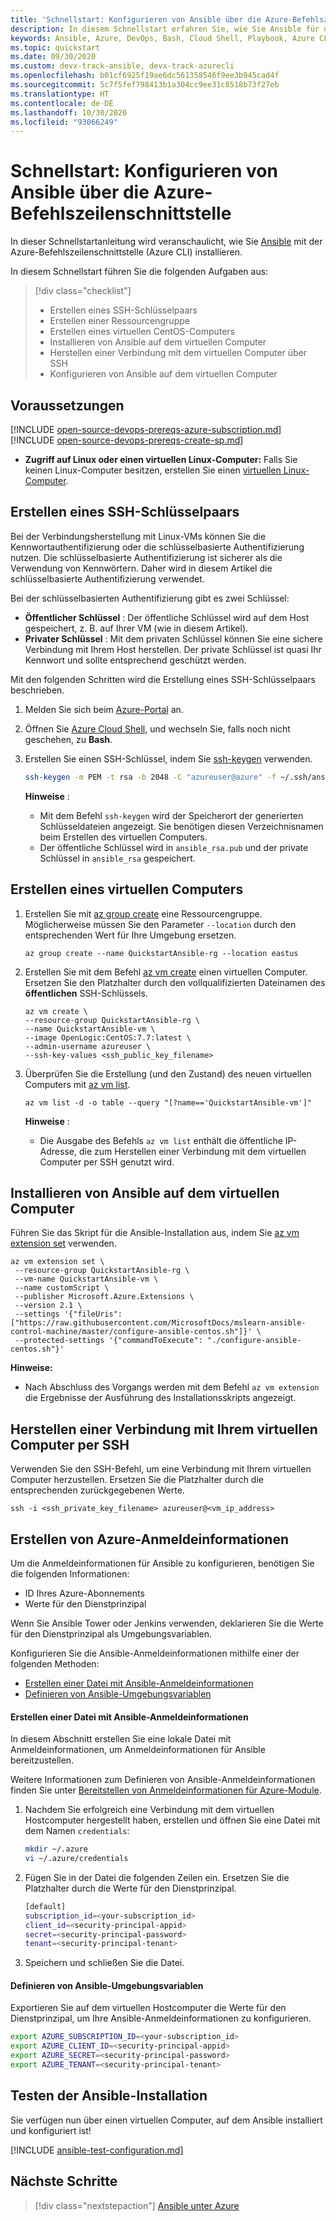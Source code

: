 ```yaml
---
title: 'Schnellstart: Konfigurieren von Ansible über die Azure-Befehlszeilenschnittstelle'
description: In diesem Schnellstart erfahren Sie, wie Sie Ansible für die Verwaltung von Azure-Ressourcen unter Ubuntu, CentOS und SLES installieren und konfigurieren.
keywords: Ansible, Azure, DevOps, Bash, Cloud Shell, Playbook, Azure CLI
ms.topic: quickstart
ms.date: 09/30/2020
ms.custom: devx-track-ansible, devx-track-azurecli
ms.openlocfilehash: b01cf6925f19ae6dc561358546f9ee3b945cad4f
ms.sourcegitcommit: 5c7f5fef798413b1a304cc9ee31c8518b73f27eb
ms.translationtype: HT
ms.contentlocale: de-DE
ms.lasthandoff: 10/30/2020
ms.locfileid: "93066249"
---
```

# <a name="quickstart-configure-ansible-using-azure-cli"></a>Schnellstart: Konfigurieren von Ansible über die Azure-Befehlszeilenschnittstelle

In dieser Schnellstartanleitung wird veranschaulicht, wie Sie [Ansible](https://docs.ansible.com/) mit der Azure-Befehlszeilenschnittstelle (Azure CLI) installieren.

In diesem Schnellstart führen Sie die folgenden Aufgaben aus:

> [!div class="checklist"]
> * Erstellen eines SSH-Schlüsselpaars
> * Erstellen einer Ressourcengruppe
> * Erstellen eines virtuellen CentOS-Computers 
> * Installieren von Ansible auf dem virtuellen Computer
> * Herstellen einer Verbindung mit dem virtuellen Computer über SSH
> * Konfigurieren von Ansible auf dem virtuellen Computer

## <a name="prerequisites"></a>Voraussetzungen

[!INCLUDE [open-source-devops-prereqs-azure-subscription.md](../includes/open-source-devops-prereqs-azure-subscription.md)]
[!INCLUDE [open-source-devops-prereqs-create-sp.md](../includes/open-source-devops-prereqs-create-service-principal.md)]
- **Zugriff auf Linux oder einen virtuellen Linux-Computer:** Falls Sie keinen Linux-Computer besitzen, erstellen Sie einen [virtuellen Linux-Computer](/azure/virtual-network/quick-create-cli).

## <a name="create-an-ssh-key-pair"></a>Erstellen eines SSH-Schlüsselpaars

Bei der Verbindungsherstellung mit Linux-VMs können Sie die Kennwortauthentifizierung oder die schlüsselbasierte Authentifizierung nutzen. Die schlüsselbasierte Authentifizierung ist sicherer als die Verwendung von Kennwörtern. Daher wird in diesem Artikel die schlüsselbasierte Authentifizierung verwendet.

Bei der schlüsselbasierten Authentifizierung gibt es zwei Schlüssel:

- **Öffentlicher Schlüssel** : Der öffentliche Schlüssel wird auf dem Host gespeichert, z. B. auf Ihrer VM (wie in diesem Artikel).
- **Privater Schlüssel** : Mit dem privaten Schlüssel können Sie eine sichere Verbindung mit Ihrem Host herstellen. Der private Schlüssel ist quasi Ihr Kennwort und sollte entsprechend geschützt werden.
        
Mit den folgenden Schritten wird die Erstellung eines SSH-Schlüsselpaars beschrieben.

1. Melden Sie sich beim [Azure-Portal](https://portal.azure.com) an.

1. Öffnen Sie [Azure Cloud Shell](/azure/cloud-shell/overview), und wechseln Sie, falls noch nicht geschehen, zu **Bash**.

1. Erstellen Sie einen SSH-Schlüssel, indem Sie [ssh-keygen](https://www.ssh.com/ssh/keygen/) verwenden.

    ```bash
    ssh-keygen -m PEM -t rsa -b 2048 -C "azureuser@azure" -f ~/.ssh/ansible_rsa -N ""
    ```

    **Hinweise** :

    - Mit dem Befehl `ssh-keygen` wird der Speicherort der generierten Schlüsseldateien angezeigt. Sie benötigen diesen Verzeichnisnamen beim Erstellen des virtuellen Computers.
    - Der öffentliche Schlüssel wird in `ansible_rsa.pub` und der private Schlüssel in `ansible_rsa` gespeichert.

## <a name="create-a-virtual-machine"></a>Erstellen eines virtuellen Computers

1. Erstellen Sie mit [az group create](/cli/azure/group#az-group-create) eine Ressourcengruppe. Möglicherweise müssen Sie den Parameter `--location` durch den entsprechenden Wert für Ihre Umgebung ersetzen.

    ```azurecli
    az group create --name QuickstartAnsible-rg --location eastus
    ```

1. Erstellen Sie mit dem Befehl [az vm create](/cli/azure/vm#az-vm-create) einen virtuellen Computer. Ersetzen Sie den Platzhalter durch den vollqualifizierten Dateinamen des **öffentlichen** SSH-Schlüssels.

    ```azurecli
    az vm create \
    --resource-group QuickstartAnsible-rg \
    --name QuickstartAnsible-vm \
    --image OpenLogic:CentOS:7.7:latest \
    --admin-username azureuser \
    --ssh-key-values <ssh_public_key_filename>
    ```

1. Überprüfen Sie die Erstellung (und den Zustand) des neuen virtuellen Computers mit [az vm list](/cli/azure/vm#az-vm-list).

    ```azurecli
    az vm list -d -o table --query "[?name=='QuickstartAnsible-vm']"
    ```

    **Hinweise** :

    - Die Ausgabe des Befehls `az vm list` enthält die öffentliche IP-Adresse, die zum Herstellen einer Verbindung mit dem virtuellen Computer per SSH genutzt wird.

## <a name="install-ansible-on-the-virtual-machine"></a>Installieren von Ansible auf dem virtuellen Computer

Führen Sie das Skript für die Ansible-Installation aus, indem Sie [az vm extension set](/cli/azure/vm/extension?#az-vm-extension-set) verwenden.

```azurecli
az vm extension set \
 --resource-group QuickstartAnsible-rg \
 --vm-name QuickstartAnsible-vm \
 --name customScript \
 --publisher Microsoft.Azure.Extensions \
 --version 2.1 \
 --settings '{"fileUris":["https://raw.githubusercontent.com/MicrosoftDocs/mslearn-ansible-control-machine/master/configure-ansible-centos.sh"]}' \
 --protected-settings '{"commandToExecute": "./configure-ansible-centos.sh"}'
```

**Hinweise:**

- Nach Abschluss des Vorgangs werden mit dem Befehl `az vm extension` die Ergebnisse der Ausführung des Installationsskripts angezeigt.

## <a name="connect-to-your-virtual-machine-via-ssh"></a>Herstellen einer Verbindung mit Ihrem virtuellen Computer per SSH

Verwenden Sie den SSH-Befehl, um eine Verbindung mit Ihrem virtuellen Computer herzustellen. Ersetzen Sie die Platzhalter durch die entsprechenden zurückgegebenen Werte.

```azurecli
ssh -i <ssh_private_key_filename> azureuser@<vm_ip_address>
```

## <a name="create-azure-credentials"></a>Erstellen von Azure-Anmeldeinformationen

Um die Anmeldeinformationen für Ansible zu konfigurieren, benötigen Sie die folgenden Informationen:

* ID Ihres Azure-Abonnements
* Werte für den Dienstprinzipal

Wenn Sie Ansible Tower oder Jenkins verwenden, deklarieren Sie die Werte für den Dienstprinzipal als Umgebungsvariablen.

Konfigurieren Sie die Ansible-Anmeldeinformationen mithilfe einer der folgenden Methoden:

- [Erstellen einer Datei mit Ansible-Anmeldeinformationen](#file-credentials)
- [Definieren von Ansible-Umgebungsvariablen](#env-credentials)

#### <a name="span-idfile-credentials-create-ansible-credentials-file"></a><span id="file-credentials"/> Erstellen einer Datei mit Ansible-Anmeldeinformationen

In diesem Abschnitt erstellen Sie eine lokale Datei mit Anmeldeinformationen, um Anmeldeinformationen für Ansible bereitzustellen.

Weitere Informationen zum Definieren von Ansible-Anmeldeinformationen finden Sie unter [Bereitstellen von Anmeldeinformationen für Azure-Module](https://docs.ansible.com/ansible/guide_azure.html#providing-credentials-to-azure-modules).

1. Nachdem Sie erfolgreich eine Verbindung mit dem virtuellen Hostcomputer hergestellt haben, erstellen und öffnen Sie eine Datei mit dem Namen `credentials`:

    ```bash
    mkdir ~/.azure
    vi ~/.azure/credentials
    ```

1. Fügen Sie in der Datei die folgenden Zeilen ein. Ersetzen Sie die Platzhalter durch die Werte für den Dienstprinzipal.

    ```bash
    [default]
    subscription_id=<your-subscription_id>
    client_id=<security-principal-appid>
    secret=<security-principal-password>
    tenant=<security-principal-tenant>
    ```

1. Speichern und schließen Sie die Datei.

#### <a name="span-idenv-credentialsdefine-ansible-environment-variables"></a><span id="env-credentials"/>Definieren von Ansible-Umgebungsvariablen

Exportieren Sie auf dem virtuellen Hostcomputer die Werte für den Dienstprinzipal, um Ihre Ansible-Anmeldeinformationen zu konfigurieren.

```bash
export AZURE_SUBSCRIPTION_ID=<your-subscription_id>
export AZURE_CLIENT_ID=<security-principal-appid>
export AZURE_SECRET=<security-principal-password>
export AZURE_TENANT=<security-principal-tenant>
```

## <a name="test-ansible-installation"></a>Testen der Ansible-Installation

Sie verfügen nun über einen virtuellen Computer, auf dem Ansible installiert und konfiguriert ist!

[!INCLUDE [ansible-test-configuration.md](includes/ansible-test-configuration.md)]

## <a name="next-steps"></a>Nächste Schritte

> [!div class="nextstepaction"]
> [Ansible unter Azure](./index.yml)
